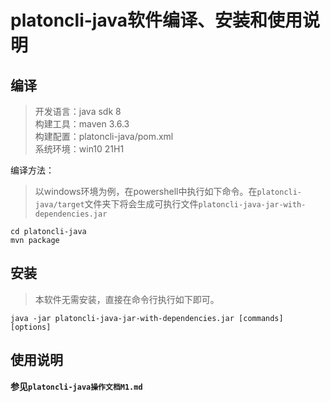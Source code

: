 # platoncli-java软件编译、安装和使用说明

## 编译
> 开发语言：java sdk 8  
构建工具：maven 3.6.3  
构建配置：platoncli-java/pom.xml  
系统环境：win10 21H1  

编译方法：
> 以windows环境为例，在powershell中执行如下命令。在`platoncli-java/target`文件夹下将会生成可执行文件`platoncli-java-jar-with-dependencies.jar`
```shell
cd platoncli-java
mvn package
```
## 安装
> 本软件无需安装，直接在命令行执行如下即可。
```shell
java -jar platoncli-java-jar-with-dependencies.jar [commands] [options]
```

## 使用说明
**参见`platoncli-java操作文档M1.md`**
